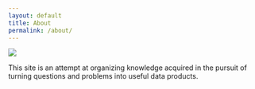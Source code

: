 ```yaml
---
layout: default
title: About
permalink: /about/
---
```


![](https://til.secretgeek.net/today_i_learned.png)

This site is an attempt at organizing knowledge acquired in the pursuit of turning questions and problems into useful data products.